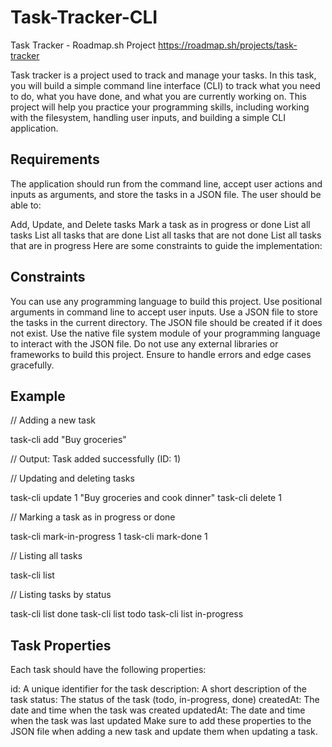 # Task-Tracker-CLI
Task Tracker - Roadmap.sh Project
https://roadmap.sh/projects/task-tracker 

Task tracker is a project used to track and manage your tasks. In this task, you will build a simple command line interface (CLI) to track what you need to do, what you have done, and what you are currently working on. This project will help you practice your programming skills, including working with the filesystem, handling user inputs, and building a simple CLI application.

## Requirements

The application should run from the command line, accept user actions and inputs as arguments, and store the tasks in a JSON file. The user should be able to:

Add, Update, and Delete tasks
Mark a task as in progress or done
List all tasks
List all tasks that are done
List all tasks that are not done
List all tasks that are in progress
Here are some constraints to guide the implementation:

## Constraints

You can use any programming language to build this project.
Use positional arguments in command line to accept user inputs.
Use a JSON file to store the tasks in the current directory.
The JSON file should be created if it does not exist.
Use the native file system module of your programming language to interact with the JSON file.
Do not use any external libraries or frameworks to build this project.
Ensure to handle errors and edge cases gracefully.

## Example

// Adding a new task

task-cli add "Buy groceries"

// Output: Task added successfully (ID: 1)

// Updating and deleting tasks

task-cli update 1 "Buy groceries and cook dinner"
task-cli delete 1

// Marking a task as in progress or done

task-cli mark-in-progress 1
task-cli mark-done 1

// Listing all tasks

task-cli list

// Listing tasks by status

task-cli list done
task-cli list todo
task-cli list in-progress

## Task Properties

Each task should have the following properties:

id: A unique identifier for the task
description: A short description of the task
status: The status of the task (todo, in-progress, done)
createdAt: The date and time when the task was created
updatedAt: The date and time when the task was last updated
Make sure to add these properties to the JSON file when adding a new task and update them when updating a task.
